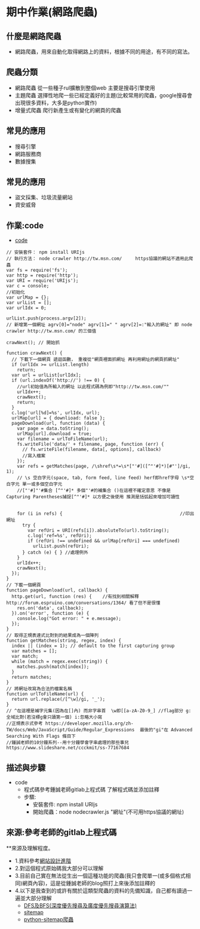 # 期中作業(網路爬蟲)
## 什麼是網路爬蟲
* 網路爬蟲，用來自動化取得網路上的資料，根據不同的用途，有不同的寫法。
## 爬蟲分類
* 網路爬蟲 從一些種子rul擴散到整個web 主要是搜尋引擎使用
* 主題爬蟲 選擇性地爬一些已經定義好的主題(比較常用的爬蟲，google搜尋會出現很多資料，大多是python實作)
* 增量式爬蟲 爬行新產生或有變化的網頁的爬蟲
## 常見的應用
* 搜尋引擎
* 網路服務商
* 數據搜集
## 常見的應用
* 盜文採集、垃圾流量網站
* 資安威脅

## 作業:code
* [code](https://github.com/mark456tung/ws109a/blob/master/midterm/crawler/nodecrawler.js)
```
// 安裝套件： npm install URIjs
// 執行方法： node crawler http://tw.msn.com/     https協議的網站不適用此爬蟲
var fs = require('fs');
var http = require('http');
var URI = require('URIjs');
var c = console;
//初始化
var urlMap = {};
var urlList = [];
var urlIdx = 0;

urlList.push(process.argv[2]); 
// 新增第一個網址 agrv[0]="node" agrv[1]=" " agrv[2]=:"輸入的網址" 即 node crawler http://tw.msn.com/ 的三個值

crawNext(); // 開始抓

function crawNext() { 
  // 下載下一個網頁 遞迴函數， 重複從"網頁裡面抓網址 再利用網址的網頁抓網址"
  if (urlIdx >= urlList.length)
    return;
  var url = urlList[urlIdx];
  if (url.indexOf('http://') !== 0) {   
    //url初始值為所輸入的網址 以此程式碼為例即"http://tw.msn.com/""
    urlIdx++;
    crawNext();
    return;
  }
  c.log('url[%d]=%s', urlIdx, url);
  urlMap[url] = { downlioad: false };
  pageDownload(url, function (data) {
    var page = data.toString();
    urlMap[url].download = true;
    var filename = urlToFileName(url);
    fs.writeFile('data/' + filename, page, function (err) {    
      // fs.writeFile(filename, data[, options], callback)
      //寫入檔案
    });
    var refs = getMatches(page, /\shref\s*=\s*["'#]([^"'#]*)[#"']/gi, 1);   
    // \s 空白字元(space, tab, form feed, line feed) herf即href字母 \s*空白字元 單一或多個空白字元
    //["'#]"'#集合 [^"'#]* 多個"'#的補集合 ()在這裡不確定意思 不像是 Capturing Parentheses捕捉[^"'#]* 以方便之後使用 推測是括弧起來增加可讀性


    for (i in refs) {                                            //印出網址            
      try {
        var refUri = URI(refs[i]).absoluteTo(url).toString();
        c.log('ref=%s', refUri);
        if (refUri !== undefined && urlMap[refUri] === undefined)
          urlList.push(refUri);
      } catch (e) { } //處理例外
    }
    urlIdx++;
    crawNext();
  });
}
// 下載一個網頁
function pageDownload(url, callback) {
  http.get(url, function (res) {    //有找到相關解釋 http://forum.espruino.com/conversations/1364/ 看了但不是很懂
    res.on('data', callback);
  }).on('error', function (e) {
    console.log("Got error: " + e.message);
  });
}
// 取得正規表達式比對到的結果成為一個陣列
function getMatches(string, regex, index) {
  index || (index = 1); // default to the first capturing group
  var matches = [];
  var match;
  while (match = regex.exec(string)) {
    matches.push(match[index]);
  }
  return matches;
}
// 將網址改寫為合法的檔案名稱
function urlToFileName(url) {
  return url.replace(/[^\w]/gi, '_');  
}    
// ^在這裡是補字元集(因為在[]內) 而非字串首  \w即[[a-zA-Z0-9_] //flag部分 g:全域比對(若沒標g會只讀第一個) i:忽略大小寫     
//正規表示式參考 https://developer.mozilla.org/zh-TW/docs/Web/JavaScript/Guide/Regular_Expressions  最後的"gi"在 Advanced Searching With Flags 條目下                             
//鍾誠老師的10分鐘系列--用十分鐘學會字串處理的那些事兒  https://www.slideshare.net/ccckmit/ss-77167684

```

## 描述與步驟

* code
    * 程式碼參考鍾誠老師gitlab上程式碼 了解程式碼並添加註釋
    * 步驟:
        * 安裝套件: npm install URIjs
        * 開始爬蟲：node nodecrawler.js "網址"(不可用https協議的網址)




## 來源:參考老師的gitlab上程式碼
**來源及理解程度。
* 1.資料參考[網站設計進階](https://gitlab.com/ccckmit/course/-/wikis/%E9%99%B3%E9%8D%BE%E8%AA%A0/%E6%9B%B8%E7%B1%8D/%E7%B6%B2%E7%AB%99%E8%A8%AD%E8%A8%88/httpCrawler)
* 2.對這個程式原始碼我大部分可以理解
* 3.目前自己實在無法從生出一個這種功能的爬蟲(我只會爬單一(或多個格式相同)網頁內容)，這是從鍾誠老師的blog照打上來後添加註釋的
* 4.以下是我查到的或許有關於這類型爬蟲的資料的先備知識，自己都有讀過一遍並大部分理解
    * [DFS及BFS(深度優先搜尋及廣度優先搜尋演算法)](https://magiclen.org/dfs-bfs/)
    * [sitemap](https://ranking.works/%E6%8A%80%E8%A1%93SEO/sitemap)
    * [python-sitemap爬蟲](https://blog.csdn.net/github_35160620/article/details/52537210?ops_request_misc=%25257B%252522request%25255Fid%252522%25253A%252522161069497916780255290392%252522%25252C%252522scm%252522%25253A%25252220140713.130102334..%252522%25257D&request_id=161069497916780255290392&biz_id=0&utm_medium=distribute.pc_search_result.none-task-blog-2~all~first_rank_v2~rank_v29-2-52537210.pc_search_result_hbase_insert&utm_term=sitemap%20%E7%88%AC%E8%9F%B2)
